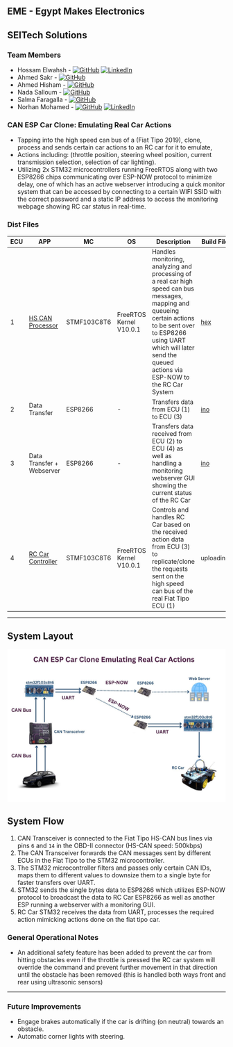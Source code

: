 ## EME - Egypt Makes Electronics
## SEITech Solutions

### Team Members
- Hossam Elwahsh - [![GitHub](https://img.shields.io/badge/github-%23121011.svg?style=flat&logo=github&logoColor=white)](https://github.com/HossamElwahsh) [![LinkedIn](https://img.shields.io/badge/linkedin-%230077B5.svg?style=flat&logo=linkedin&logoColor=white)](https://www.linkedin.com/in/hossam-elwahsh/)
- Ahmed Sakr - [![GitHub](https://img.shields.io/badge/github-%23121011.svg?style=flat&logo=github&logoColor=white)](https://github.com/Ahmeddsakrrr)
- Ahmed Hisham - [![GitHub](https://img.shields.io/badge/github-%23121011.svg?style=flat&logo=github&logoColor=white)](https://github.com/ahmedhish)
- Nada Salloum - [![GitHub](https://img.shields.io/badge/github-%23121011.svg?style=flat&logo=github&logoColor=white)](https://github.com/nadasalloum)
- Salma Faragalla - [![GitHub](https://img.shields.io/badge/github-%23121011.svg?style=flat&logo=github&logoColor=white)](https://github.com/SalmaFaragalla)
- Norhan Mohamed - [![GitHub](https://img.shields.io/badge/github-%23121011.svg?style=flat&logo=github&logoColor=white)](https://github.com/NorhanMohamwd) [![LinkedIn](https://img.shields.io/badge/linkedin-%230077B5.svg?style=flat&logo=linkedin&logoColor=white)](https://www.linkedin.com/in/norhan-mohamed-60b414213)

### CAN ESP Car Clone: Emulating Real Car Actions
- Tapping into the high speed can bus of a (Fiat Tipo 2019), clone, process and sends certain car actions to an RC car for it to emulate, 
- Actions including: (throttle position, steering wheel position, current transmission selection, selection of car lighting).
- Utilizing 2x STM32 microcontrollers running FreeRTOS along with two ESP8266 chips communicating over ESP-NOW protocol to minimize delay, one of which has an active webserver introducing a quick monitor system that can be accessed by connecting to a certain WIFI SSID with the correct password and a static IP address to access the monitoring webpage showing RC car status in real-time.

### Dist Files

| ECU | APP                                  | MC          | OS                      | Description                                                                                                                                                                                                                                  | Build File                                 |
|-----|--------------------------------------|-------------|-------------------------|----------------------------------------------------------------------------------------------------------------------------------------------------------------------------------------------------------------------------------------------|--------------------------------------------|
| 1   | [HS CAN Processor](/stm32_real_car)  | STMF103C8T6 | FreeRTOS Kernel V10.0.1 | Handles monitoring, analyzing and processing of a real car high speed can bus messages, mapping and queueing certain actions to be sent over to ESP8266 using UART which will later send the queued actions via ESP-NOW to the RC Car System | [hex](dist/hspd_can_processor.hex)         |
| 2   | Data Transfer                        | ESP8266     | -                       | Transfers data from ECU (1) to ECU (3)                                                                                                                                                                                                       | [ino](dist/sender.ino)                     |
| 3   | Data Transfer + Webserver            | ESP8266     | -                       | Transfers data received from ECU (2) to ECU (4) as well as handling a monitoring webserver GUI showing the current status of the RC Car                                                                                                      | [ino](dist/rc_receiver_plus_webserver.ino) |
| 4   | [RC Car Controller](/stm32_rc_car)   | STMF103C8T6 | FreeRTOS Kernel V10.0.1 | Controls and handles RC Car based on the received action data from ECU (3) to replicate/clone the requests sent on the high speed can bus of the real Fiat Tipo ECU (1)                                                                      | uploading                                  |


---

## System Layout
![system_layout](Assets/System_layout.jpg)

## System Flow
1. CAN Transceiver is connected to the Fiat Tipo HS-CAN bus lines via pins `6` and `14` in the OBD-II connector (HS-CAN speed: 500kbps)
2. The CAN Transceiver forwards the CAN messages sent by different ECUs in the Fiat Tipo to the STM32 microcontroller.
3. The STM32 microcontroller filters and passes only certain CAN IDs, maps them to different values to downsize them to a single byte for faster transfers over UART.
4. STM32 sends the single bytes data to ESP8266 which utilizes ESP-NOW protocol to broadcast the data to RC Car ESP8266 as well as another ESP running a webserver with a monitoring GUI.
5. RC Car STM32 receives the data from UART, processes the required action mimicking actions done on the fiat tipo car.

### General Operational Notes
- An additional safety feature has been added to prevent the car from hitting obstacles even if the throttle is pressed the RC car system will override the command and prevent further movement in that direction until the obstacle has been removed (this is handled both ways front and rear using ultrasonic sensors)

---

### Future Improvements
- Engage brakes automatically if the car is drifting (on neutral) towards an obstacle.
- Automatic corner lights with steering.
